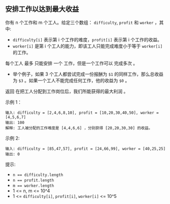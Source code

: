## 安排工作以达到最大收益

你有 n 个工作和 m 个工人。给定三个数组： `difficulty`, `profit` 和 `worker` ，其中:

* `difficulty[i]` 表示第 i 个工作的难度，`profit[i]` 表示第 i 个工作的收益。
* `worker[i]` 是第 i 个工人的能力，即该工人只能完成难度小于等于 `worker[i]` 的工作。

每个工人 最多 只能安排 一个 工作，但是一个工作可以 完成多次 。

* 举个例子，如果 3 个工人都尝试完成一份报酬为 `$1` 的同样工作，那么总收益为 `$3` 。如果一个工人不能完成任何工作，他的收益为 `$0` 。

返回 在把工人分配到工作岗位后，我们所能获得的最大利润 。


示例 1：

```
输入: difficulty = [2,4,6,8,10], profit = [10,20,30,40,50], worker = [4,5,6,7]
输出: 100
解释: 工人被分配的工作难度是 [4,4,6,6] ，分别获得 [20,20,30,30] 的收益。
```

示例 2:

```
输入: difficulty = [85,47,57], profit = [24,66,99], worker = [40,25,25]
输出: 0
```

提示:

* `n == difficulty.length`
* `n == profit.length`
* `m == worker.length`
* 1 <= n, m <= 10^4
* 1 <= `difficulty[i]`, `profit[i]`, `worker[i]` <= 10^5
